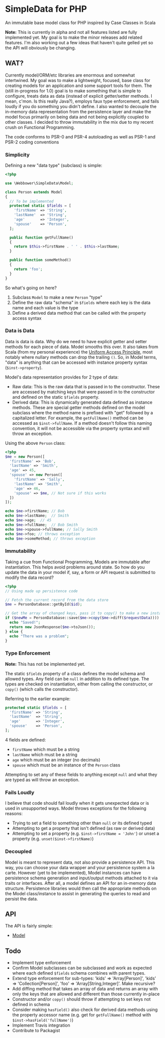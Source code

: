# SimpleData for PHP

An immutable base model class for PHP inspired by Case Classes in Scala

**Note:** This is currently in alpha and not all features listed are fully implemented yet. My goal is to make the minor releases add related features. I'm also working out a few ideas that haven't quite gelled yet so the API will obviously be changing.

## WAT?

Currently model/ORM/etc libraries are enormous and somewhat intertwined. My goal was to make a lightweight, focused, base class for creating models for an application and some support tools for them. The (still in-progress for 1.0) goal is to make something that is simple to configure, treats data as data (instead of explicit getter/setter methods. I mean, c'mon. Is this really Java?), employs faux type enforcement, and fails loudly if you do something you didn't define. I also wanted to decouple the in-memory data representation from the persistence layer and make the model focus primarily on being data and not being explicitly coupled to other classes. I decided to throw immutability in the mix due to my recent crush on Functional Programming.

The code conforms to PSR-0 and PSR-4 autoloading as well as PSR-1 and PSR-2 coding conventions

### Simplicity

Defining a new "data type" (subclass) is simple:

```php
<?php

use \Webbower\SimpleData\Model;

class Person extends Model
{
  // To be implemented
  protected static $fields = [
    'firstName' => 'String',
    'lastName'  => 'String',
    'age'       => 'Integer',
    'spouse'    => 'Person',
  ];

  public function getFullName()
  {
    return $this->firstName . ' ' . $this->lastName;
  }

  public function someMethod()
  {
    return 'foo';
  }
}
```

So what's going on here?

1. Subclass `Model` to make a new `Person` "type"
2. Define the raw data "schema" in `$fields` where each key is the data name and each value is the type
3. Define a derived data method that can be called with the property access syntax

### Data is Data

Data is data is data. Why do we need to have explicit getter and setter methods for each piece of data. Model smooths this over. It also takes from Scala (from my personal experience) the [Uniform Access Principle](http://en.wikipedia.org/wiki/Uniform_access_principle), most notably where nullary methods can drop the trailing `()`. So, in Model terms, "data" is anything that can be accessed with instance property syntax (`$inst->property`).

Model's data representation provides for 2 type of data:

* Raw data: This is the raw data that is passed in to the constructor. These are accessed by matching keys that were passed in to the constructor and defined on the static `$fields` property.
* Derived data: This is dynamically generated data defined as instance methods. These are special getter methods defined on the model subclass where the method name is prefixed with "get" followed by a capitalized letter. For example, the `getFullName()` method can be accessed as `$inst->fullName`. If a method doesn't follow this naming convention, it will not be accessible via the property syntax and will throw an exception.

Using the above `Person` class:

```php
<?php
$me = new Person([
  'firstName' => 'Bob',
  'lastName' => 'Smith',
  'age' => 45,
  'spouse' => new Person([
    'firstName' => 'Sally',
    'lastName' => 'Smith',
    'age' => 46,
    'spouse' => $me, // Not sure if this works
  ])
]);

echo $me->firstName; // Bob
echo $me->lastName;  // Smith
echo $me->age;  // 45
echo $me->fullName;  // Bob Smith
echo $me->spouse->fullName; // Sally Smith
echo $me->foo; // throws exception
echo $me->someMethod; // throws exception
```

### Immutability

Taking a cue from Functional Programming, Models are immutable after instantiation. This helps avoid problems around state. So how do you update the data in your model if, say, a form or API request is submitted to modify the data record?

```php
<?php
// Using made up persistence code

// Fetch the current record from the data store
$me = PersonDatabase::getById($id);

// Get the array of changed keys, pass it to copy() to make a new instance, persist it, and cache the updated record in a variable to send back.
if ($newMe = PersonDatabase::save($me->copy($me->diff($requestData)))) {
  echo "Saved!";
  return new JsonResponse($me->toJson());
} else {
  echo "There was a problem";
}

```

### Type Enforcement

**Note:** This has not be implemented yet.

The static `$fields` property of a class defines the model schema and allowed types. Any field can be `null` in addition to its defined type. The types are checked on instantiation, either from calling the constructor, or `copy()` (which calls the constructor).

Referring to the earlier example:

```php
protected static $fields = [
  'firstName' => 'String',
  'lastName'  => 'String',
  'age'       => 'Integer',
  'spouse'    => 'Person',
];
```

4 fields are defined:

* `firstName` which must be a string
* `lastName` which must be a string
* `age` which must be an integer (no decimals)
* `spouse` which must be an instance of the `Person` class

Attempting to set any of these fields to anything except `null` and what they are typed as will throw an exception.

### Fails Loudly

I believe that code should fail loudly when it gets unexpected data or is used in unsupported ways. Model throws exceptions for the following reasons:

* Trying to set a field to something other than `null` or its defined typed
* Attempting to get a property that isn't defined (as raw or derived data)
* Attempting to set a property (e.g. `$inst->firstName = 'John'`) or unset a property (e.g. `unset($inst->firstName)`)

### Decoupled

Model is meant to represent data, not also provide a persistence API. This way, you can choose your data wrapper and your persistence system a la carte. However (yet to be implemented), Model instances can have persistence schema generation and input/output methods attached to it via traits or interfaces. After all, a model defines an API  for an in-memory data structure. Persistence libraries would then call the appropriate methods on the Model class/instance to assist in generating the queries to read and persist the data.

## API

The API is fairly simple:

* [Model](docs/model.md)

## Todo

* Implement type enforcement
* Confirm Model subclasses can be subclassed and work as expected where each defined `$fields` schema combines with parent types.
* Extend type enforcement for sub-types: 'kids' => 'Array[Person]', 'kids' => 'Collection[Person]', 'foo' => 'Array[String,Integer]'. Make recursive?
* Add diffing method that takes an array of data and returns an array with only the keys that are allowed and different than those currently in-place
* Constructor and/or `copy()` should throw if attempting to set keys not defined in schema
* Consider making `hasField()` also check for derived data methods using the property accessor name (e.g. get for `getFullName()` method with `$inst->hasField('fullName')`)
* Implement Travis integration
* Contribute to Packagist
